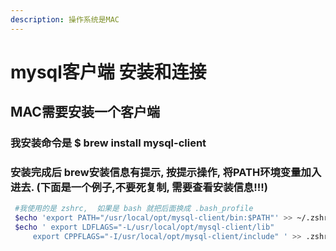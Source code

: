 ```yaml
---
description: 操作系统是MAC
---
```


# mysql客户端 安装和连接

## MAC需要安装一个客户端

### 我安装命令是 $ brew install mysql-client 

### 安装完成后 brew安装信息有提示, 按提示操作, 将PATH环境变量加入进去. \(下面是一个例子,不要死复制, 需要查看安装信息!!!\)

```bash
 #我使用的是 zshrc,  如果是 bash 就把后面换成 .bash_profile
 $echo 'export PATH="/usr/local/opt/mysql-client/bin:$PATH"' >> ~/.zshrc 
 $echo ' export LDFLAGS="-L/usr/local/opt/mysql-client/lib"
     export CPPFLAGS="-I/usr/local/opt/mysql-client/include" ' >> .zshrc
```

